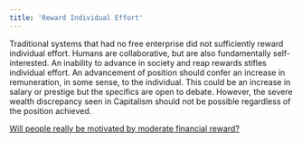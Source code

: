 ```yaml
---
title: 'Reward Individual Effort'
---
```


Traditional systems that had no free enterprise did not sufficiently reward individual effort. Humans are collaborative, but are also fundamentally self-interested. An inability to advance in society and reap rewards stifles individual effort.
An advancement of position should confer an increase in remuneration, in some sense, to the individual. This could be an increase in salary or prestige but the specifics are open to debate. However, the severe wealth discrepancy seen in Capitalism should not be possible regardless of the position achieved.

[Will people really be motivated by moderate financial reward?](/open-socialism/arguments/people-will-be-incentivized-to-work)
